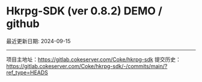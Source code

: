 # Hkrpg-SDK (ver 0.8.2) DEMO / github

最近更新日期: 2024-09-15

---
项目主地址：https://gitlab.cokeserver.com/Coke/hkrpg-sdk
提交历史：https://gitlab.cokeserver.com/Coke/hkrpg-sdk/-/commits/main/?ref_type=HEADS
